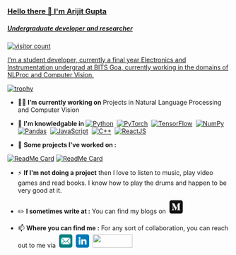 
<a href="#">
<!--<img align="right" src="https://github-readme-stats.vercel.app/api?username=arijitgupta42&show_icons=true alt="tuvovan"&title_color=ffff00&icon_color=ffff00 />
<!--<img align ="right" src ="https://data.typeracer.com/misc/badge?user=arijitgupta42"/>-->
<!--</a>-->                                                                                                                       
                                                                                                                       

### Hello there 👋 I'm Arijit Gupta
##### Undergraduate developer and researcher

<!--![Hits](https://hitcounter.pythonanywhere.com/count/tag.svg?url=https%3A%2F%2Fgithub.com%2Farijitgupta42%2Farijitgupta42%2Fblob%2Fmaster%2FREADME.md) -->

![visitor count](https://arijitgupta42-visitor-badge.glitch.me/badge?page_id=arijitgupta42/arijigupta42)

I'm a student developer, currently a final year Electronics and Instrumentation undergrad at BITS Goa, currently working in the domains of NLProc and Computer Vision.
  
[![trophy](https://github-profile-trophy.vercel.app/?username=arijitgupta42&theme=juicyfresh&row=1&no-bg=true&no-frame=true)](https://github.com/ryo-ma/github-profile-trophy)

- 👨‍💻 **I’m currently working on** Projects in Natural Language Processing and Computer Vision

- 💬 **I'm knowledgable in** [<img title="Python" src="https://img.shields.io/badge/-Python-333?style=flat-square&logo=Python&logoColor=fff">](https://github.com/arijitgupta42/)
&nbsp;[<img title="PyTorch" src="https://img.shields.io/badge/-PyTorch-e34f26?style=flat-square&logo=PyTorch&logoColor=fff">](https://github.com/arijitgupta42/)
&nbsp;[<img title="TensorFlow" src="https://img.shields.io/badge/-TensorFlow-e5cd1c?style=flat-square&logo=TensorFlow&logoColor=fff">](https://github.com/arijitgupta42/)
&nbsp;[<img title="NumPy" src="https://img.shields.io/badge/-NumPy-8f36bf?style=flat-square&logo=NumPy&logoColor=fff">](https://github.com/arijitgupta42/)
[<img title="Pandas" src="https://img.shields.io/badge/-Pandas-cc8843?style=flat-square&logo=Pandas&logoColor=fff">](https://github.com/arijitgupta42/)
&nbsp;[<img title="JavaScript" src="https://img.shields.io/badge/-JavaScript-251fe0?style=flat-square&logo=JavaScript&logoColor=fff">](https://github.com/arijitgupta42/)
&nbsp;[<img title="C++" src="https://img.shields.io/badge/-C/C++-1bb596?style=flat-square&logo=C&logoColor=fff">](https://github.com/arijitgupta42/)
&nbsp;[<img title="ReactJS" src="https://img.shields.io/badge/ReactJS-23b51b?style=flat-square&logo=React&logoColor=fff">](https://github.com/arijitgupta42/)


- 🔭 **Some projects I've worked on :** 

[![ReadMe Card](https://github-readme-stats.vercel.app/api/pin/?username=arijitgupta42&repo=Rasoee&bg_color=00000000)](https://github.com/arijitgupta42/Rasoee)
[![ReadMe Card](https://github-readme-stats.vercel.app/api/pin/?username=arijitgupta42&repo=ChainVoter&theme=radical&bg_color=00000000)](https://github.com/arijitgupta42/ChainVoter)

- ⚡ **If I'm not doing a project** then I love to listen to music, play video games and read books. I know how to play the drums and happen to be very good at it.

- ✏️ **I sometimes write at :** You can find my blogs on &nbsp;[<img src="https://github.com/edent/SuperTinyIcons/blob/master/images/svg/medium.svg" width="30" height="30">](https://medium.com/@arijitgupta42)

- 📫 **Where you can find me :** For any sort of collaboration, you can reach out to me via &nbsp;[<img src="https://github.com/edent/SuperTinyIcons/blob/master/images/svg/email.svg" width="30" height="30">](mailto:arijitgupta2000@gail.com)&nbsp;&nbsp;[<img src="https://github.com/edent/SuperTinyIcons/blob/master/images/svg/linkedin.svg" width="30" height="30">](https://www.linkedin.com/in/arijitgupta42/)&nbsp;&nbsp;[<img src="https://www.kaggle.com/static/images/site-logo.png" width="90" height="30">](https://www.kaggle.com/synysterjeet)
  

<!-- The rights to all the logos used in this belong to their original owners -->

